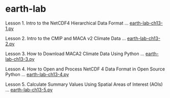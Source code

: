 # earth-lab

Lesson 1. Intro to the NetCDF4 Hierarchical Data Format ... [earth-lab-ch13-1.py](earth-lab-ch13-1.py)

Lesson 2. Intro to the CMIP and MACA v2 Climate Data ... [earth-lab-ch13-2.py](earth-lab-ch13-2.py)

Lesson 3. How to Download MACA2 Climate Data Using Python ... [earth-lab-ch13-3.py](earth-lab-ch13-3.py)

Lesson 4. How to Open and Process NetCDF 4 Data Format in Open Source Python ... [earth-lab-ch13-4.py](earth-lab-ch13-4.py)

Lesson 5. Calculate Summary Values Using Spatial Areas of Interest (AOIs) ... [earth-lab-ch13-5.py](earth-lab-ch13-5.py)
